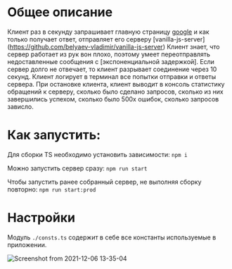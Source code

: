 # Общее описание

Клиент раз в секунду запрашивает главную страницу [google](https://google.com/)
и как только получает ответ, отправляет его серверу [vanilla-js-server] (https://github.com/belyaev-vladimir/vanilla-js-server) 
Клиент знает, что сервер работает из рук вон плохо,
 поэтому умеет переотправлять недоставленные сообщения с [экспоненциальной задержкой].
Если сервер долго не отвечает, то клиент разрывает соединение через 10 секунд.
Клиент логирует в терминал все попытки отправки и ответы сервера.
При остановке клиента, клиент выводит в консоль статистику обращений к серверу,
сколько было сделано запросов, сколько из них завершились успехом, сколько было 500х ошибок,
сколько запросов зависло.

# Как запустить:

Для сборки TS необходимо установить зависимости:
`npm i`

Можно запустить сервер сразу:
`npm run start`

Чтобы запустить ранее собранный сервер, не выполняя сборку повторно:
`npm run start:prod`

# Настройки

Модуль `./consts.ts` содержит в себе все константы используемые в приложении.

![Screenshot from 2021-12-06 13-35-04](https://user-images.githubusercontent.com/18545939/144833829-aeabe3c0-fae9-4d7d-9c3c-9315047309fe.png)

